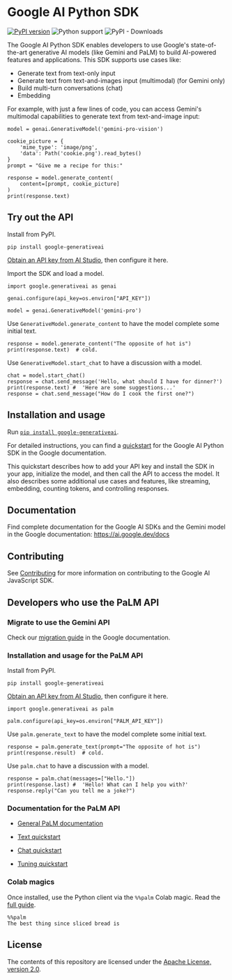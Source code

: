 # Google AI Python SDK

[![PyPI version](https://badge.fury.io/py/google-generativeai.svg)](https://badge.fury.io/py/google-generativeai)
![Python support](https://img.shields.io/pypi/pyversions/google-generativeai)
![PyPI - Downloads](https://img.shields.io/pypi/dd/google-generativeai)

The Google AI Python SDK enables developers to use Google's state-of-the-art generative AI
models (like Gemini and PaLM) to build AI-powered features and applications. This SDK
supports use cases like:

- Generate text from text-only input
- Generate text from text-and-images input (multimodal) (for Gemini only)
- Build multi-turn conversations (chat)
- Embedding

For example, with just a few lines of code, you can access Gemini's multimodal
capabilities to generate text from text-and-image input:

```
model = genai.GenerativeModel('gemini-pro-vision')

cookie_picture = {
    'mime_type': 'image/png',
    'data': Path('cookie.png').read_bytes()
}
prompt = "Give me a recipe for this:"

response = model.generate_content(
    content=[prompt, cookie_picture]
)
print(response.text)
```


## Try out the API

Install from PyPI.

`pip install google-generativeai`

[Obtain an API key from AI Studio](https://makersuite.google.com/app/apikey),
then configure it here.

Import the SDK and load a model.

```
import google.generativeai as genai

genai.configure(api_key=os.environ["API_KEY"])

model = genai.GenerativeModel('gemini-pro')
```

Use `GenerativeModel.generate_content` to have the model complete some initial text.

```
response = model.generate_content("The opposite of hot is")
print(response.text)  # cold.
```

Use `GenerativeModel.start_chat` to have a discussion with a model.

```
chat = model.start_chat()
response = chat.send_message('Hello, what should I have for dinner?')
print(response.text) #  'Here are some suggestions...'
response = chat.send_message("How do I cook the first one?")
```



## Installation and usage

Run [`pip install google-generativeai`](https://pypi.org/project/google-generativeai).

For detailed instructions, you can find a
[quickstart](https://ai.google.dev/tutorials/python_quickstart) for the Google AI
Python SDK in the Google documentation.

This quickstart describes how to add your API key and install the SDK in your app,
initialize the model, and then call the API to access the model. It also describes some
additional use cases and features, like streaming, embedding, counting tokens, and
controlling responses.


## Documentation

Find complete documentation for the Google AI SDKs and the Gemini model in the Google
documentation: https://ai.google.dev/docs


## Contributing

See [Contributing](https://github.com/google/generative-ai-python/blob/main/CONTRIBUTING.md) for more information on contributing to the Google AI JavaScript SDK.

## Developers who use the PaLM API

### Migrate to use the Gemini API

Check our [migration guide](https://ai.google.dev/docs/migration_guide) in the Google
documentation.

### Installation and usage for the PaLM API

Install from PyPI.

`pip install google-generativeai`

[Obtain an API key from AI Studio](https://makersuite.google.com/app/apikey), then
configure it here.

```
import google.generativeai as palm

palm.configure(api_key=os.environ["PALM_API_KEY"])
```

Use `palm.generate_text` to have the model complete some initial text.

```
response = palm.generate_text(prompt="The opposite of hot is")
print(response.result)  # cold.
```

Use `palm.chat` to have a discussion with a model.

```
response = palm.chat(messages=["Hello."])
print(response.last) #  'Hello! What can I help you with?'
response.reply("Can you tell me a joke?")
```

### Documentation for the PaLM API

- [General PaLM documentation](https://ai.google.dev/docs/palm_api_overview)

- [Text quickstart](https://github.com/google/generative-ai-docs/tree/main/site/en/tutorials/text_quickstart.ipynb)

- [Chat quickstart](https://github.com/google/generative-ai-docs/tree/main/site/en/tutorials/chat_quickstart.ipynb)

- [Tuning quickstart](https://github.com/google/generative-ai-docs/blob/main/site/en/tutorials/tuning_quickstart_python.ipynb)

### Colab magics

Once installed, use the Python client via the `%%palm` Colab magic. Read the [full guide](https://github.com/google/generative-ai-docs/blob/main/site/en/tools/notebook_magic.ipynb).

```
%%palm
The best thing since sliced bread is
```

## License

The contents of this repository are licensed under the [Apache License, version 2.0](http://www.apache.org/licenses/LICENSE-2.0).
